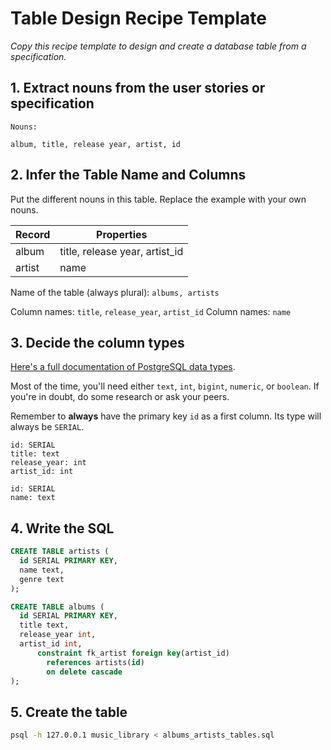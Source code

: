 # Table Design Recipe Template

_Copy this recipe template to design and create a database table from a specification._

## 1. Extract nouns from the user stories or specification

```
Nouns:

album, title, release year, artist, id
```

## 2. Infer the Table Name and Columns

Put the different nouns in this table. Replace the example with your own nouns.

| Record | Properties                     |
| ------ | ------------------------------ |
| album  | title, release year, artist_id |
| artist | name                           |

Name of the table (always plural): `albums, artists`

Column names: `title`, `release_year`, `artist_id`
Column names: `name`

## 3. Decide the column types

[Here's a full documentation of PostgreSQL data types](https://www.postgresql.org/docs/current/datatype.html).

Most of the time, you'll need either `text`, `int`, `bigint`, `numeric`, or `boolean`. If you're in doubt, do some research or ask your peers.

Remember to **always** have the primary key `id` as a first column. Its type will always be `SERIAL`.

```
id: SERIAL
title: text
release_year: int
artist_id: int

id: SERIAL
name: text
```

## 4. Write the SQL

```sql
CREATE TABLE artists (
  id SERIAL PRIMARY KEY,
  name text,
  genre text
);

CREATE TABLE albums (
  id SERIAL PRIMARY KEY,
  title text,
  release_year int,
  artist_id int,
      constraint fk_artist foreign key(artist_id)
        references artists(id)
        on delete cascade
);
```

## 5. Create the table

```bash
psql -h 127.0.0.1 music_library < albums_artists_tables.sql
```
